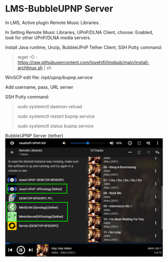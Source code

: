 # LMS-BubbleUPNP Server
In LMS, Active plugin Remote Music Libraries.

In Setting Remote Music Libraries, UPnP/DLNA Client, choose: Enabled, look for other UPnP/DLNA media servers.


> 
Install Java runtime, Unzip, BubbleUPnP Tether Client, SSH Putty command:
> wget -O - https://raw.githubusercontent.com/lovehifi/lmsbub/main/install-archlinux.sh | sh
>
WinSCP edit file: /opt/upnp/bupnp.service

Add username, pass, URL server

SSH Putty command:
>
> sudo systemctl daemon-reload
>
> sudo systemctl restart bupnp.service
>
> sudo systemctl status bupnp.service
>

BubbleUPNP Server (tether)
![Screenshot](Screenshot.png)
